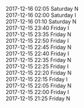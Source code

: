 2017-12-16 02:05 Saturday  N  
2017-12-16 02:00 Saturday  I  
2017-12-16 01:10 Saturday  N  
2017-12-15 23:40 Friday  I  
2017-12-15 23:35 Friday  N  
2017-12-15 22:50 Friday  I  
2017-12-15 22:45 Friday  N  
2017-12-15 22:40 Friday  I  
2017-12-15 22:35 Friday  N  
2017-12-15 22:25 Friday  I  
2017-12-15 22:20 Friday  N  
2017-12-15 22:15 Friday  I  
2017-12-15 22:05 Friday  N  
2017-12-15 22:00 Friday  I  
2017-12-15 21:25 Friday  N  
